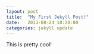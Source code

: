 ```yaml
---
layout: post
title:  "My First Jekyll Post!"
date:   2013-08-24 10:20:00
categories: jekyll update
---
```


This is pretty cool!
